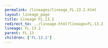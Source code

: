 ```yaml
---
permalink: /lineages/lineage_FL.13.2.html
layout: lineage_page
title: Lineage FL.13.2
redirect_to: ../lineage.html?lineage=FL.13.2
lineage: FL.13.2
parent: FL.13
children: ['FL.13.2']
---
```

